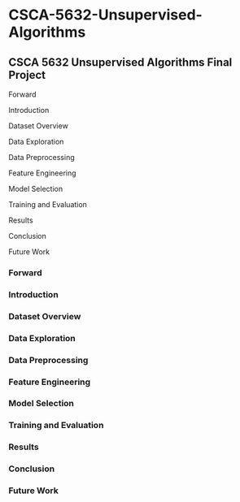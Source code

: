 # CSCA-5632-Unsupervised-Algorithms
## CSCA 5632 Unsupervised Algorithms Final Project

Forward

Introduction

Dataset Overview

Data Exploration

Data Preprocessing

Feature Engineering

Model Selection

Training and Evaluation

Results

Conclusion

Future Work


### Forward

### Introduction

### Dataset Overview

### Data Exploration

### Data Preprocessing

### Feature Engineering

### Model Selection

### Training and Evaluation

### Results

### Conclusion

### Future Work


